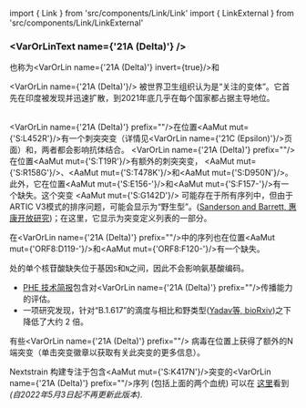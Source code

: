 import { Link } from 'src/components/Link/Link'
import { LinkExternal } from 'src/components/Link/LinkExternal'


<MdxContent filepath="clusters/VoCHeader.md" />

### <VarOrLinText name={'21A (Delta)'} />
也称为<VarOrLin name={'21A (Delta)'} invert={true}/>和<Who name="Delta" />

<VarOrLin name={'21A (Delta)'}/> 被世界卫生组织认为是“关注的变体”。它首先在印度被发现并迅速扩散，到2021年底几乎在每个国家都占据主导地位。 
<br /><br />

<VarOrLin name={'21A (Delta)'} prefix=""/>在位置<AaMut mut={'S:L452R'}/>有一个刺突突变（详情见<VarOrLin name={'21C (Epsilon)'}/>页面）和<Mut name="S:P681"/>，两者都会影响抗体结合。
<VarOrLin name={'21A (Delta)'} prefix=""/>在位置<AaMut mut={'S:T19R'}/>有额外的刺突突变， <AaMut mut={'S:R158G'}/>、<AaMut mut={'S:T478K'}/>和<AaMut mut={'S:D950N'}/>。 此外，它在位置<AaMut mut={'S:E156-'}/>和<AaMut mut={'S:F157-'}/>有一个缺失。这个突变 <AaMut mut={'S:G142D'}/> 可能存在于所有<Who name="Delta" />序列中，但由于ARTIC V3模式的排序问题，可能会显示为“野生型”。([Sanderson and Barrett, 惠康开放研究](https://wellcomeopenresearch.org/articles/6-305/v1))；在这里，它显示为突变定义列表的一部分。

在<VarOrLin name={'21A (Delta)'} prefix=""/>中的序列也在位置<AaMut mut={'ORF8:D119-'}/>和<AaMut mut={'ORF8:F120-'}/>有一个缺失。

<NucMut mut="A28271-" />处的单个核苷酸缺失位于基因`S`和`N`之间，因此不会影响氨基酸编码。

- [PHE 技术简报](https://www.gov.uk/government/publications/investigation-of-novel-sars-cov-2-variant-variant-of-concern-20201201)包含对<VarOrLin name={'21A (Delta)'} prefix=""/>传播能力的评估。 
- 一项研究发现，针对“B.1.617”的滴度与相比<VarOrLin name="20I (Alpha, V1)" prefix=""/>和野类型([Yadav等, bioRxiv](https://www.biorxiv.org/content/10.1101/2021.04.23.441101v1))之下降低了大约 2 倍。

有些<VarOrLin name={'21A (Delta)'} prefix=""/> 病毒在位置<Mut name="S:K417"/>上获得了额外的N端突变（单击突变徽章以获取有关此突变的更多信息）。

Nextstrain 构建专注于包含<AaMut mut={'S:K417N'}/>突变的<VarOrLin name={'21A (Delta)'} prefix=""/>序列 (包括上面的两个血统) 可以在 [这里](https://nextstrain.org/groups/neherlab/ncov/21A.Delta.S.K417?c=gt-S_417&f_clade_membership=21A%20%28Delta%29&label=clade:21A%20%28Delta%29)看到 _(自2022年5月3日起不再更新此版本)_.
